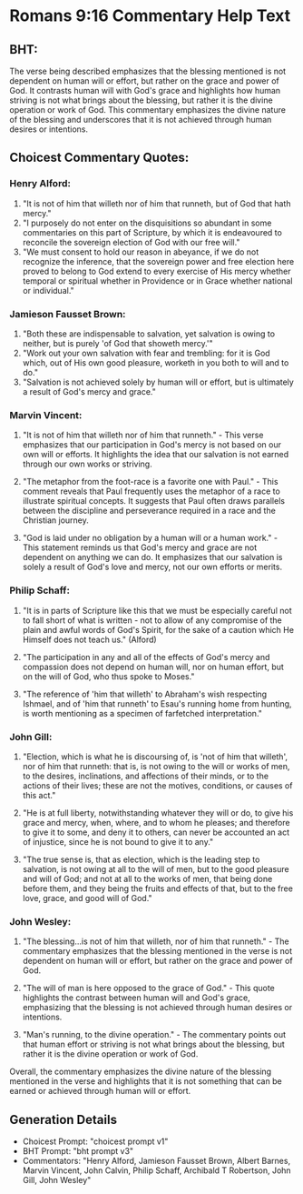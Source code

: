 # Romans 9:16 Commentary Help Text

## BHT:
The verse being described emphasizes that the blessing mentioned is not dependent on human will or effort, but rather on the grace and power of God. It contrasts human will with God's grace and highlights how human striving is not what brings about the blessing, but rather it is the divine operation or work of God. This commentary emphasizes the divine nature of the blessing and underscores that it is not achieved through human desires or intentions.

## Choicest Commentary Quotes:
### Henry Alford:
1. "It is not of him that willeth nor of him that runneth, but of God that hath mercy." 
2. "I purposely do not enter on the disquisitions so abundant in some commentaries on this part of Scripture, by which it is endeavoured to reconcile the sovereign election of God with our free will."
3. "We must consent to hold our reason in abeyance, if we do not recognize the inference, that the sovereign power and free election here proved to belong to God extend to every exercise of His mercy whether temporal or spiritual whether in Providence or in Grace whether national or individual."

### Jamieson Fausset Brown:
1. "Both these are indispensable to salvation, yet salvation is owing to neither, but is purely 'of God that showeth mercy.'"
2. "Work out your own salvation with fear and trembling: for it is God which, out of His own good pleasure, worketh in you both to will and to do."
3. "Salvation is not achieved solely by human will or effort, but is ultimately a result of God's mercy and grace."

### Marvin Vincent:
1. "It is not of him that willeth nor of him that runneth." - This verse emphasizes that our participation in God's mercy is not based on our own will or efforts. It highlights the idea that our salvation is not earned through our own works or striving.

2. "The metaphor from the foot-race is a favorite one with Paul." - This comment reveals that Paul frequently uses the metaphor of a race to illustrate spiritual concepts. It suggests that Paul often draws parallels between the discipline and perseverance required in a race and the Christian journey.

3. "God is laid under no obligation by a human will or a human work." - This statement reminds us that God's mercy and grace are not dependent on anything we can do. It emphasizes that our salvation is solely a result of God's love and mercy, not our own efforts or merits.

### Philip Schaff:
1. "It is in parts of Scripture like this that we must be especially careful not to fall short of what is written - not to allow of any compromise of the plain and awful words of God's Spirit, for the sake of a caution which He Himself does not teach us." (Alford)

2. "The participation in any and all of the effects of God's mercy and compassion does not depend on human will, nor on human effort, but on the will of God, who thus spoke to Moses." 

3. "The reference of 'him that willeth' to Abraham's wish respecting Ishmael, and of 'him that runneth' to Esau's running home from hunting, is worth mentioning as a specimen of farfetched interpretation."

### John Gill:
1. "Election, which is what he is discoursing of, is 'not of him that willeth', nor of him that runneth: that is, is not owing to the will or works of men, to the desires, inclinations, and affections of their minds, or to the actions of their lives; these are not the motives, conditions, or causes of this act." 

2. "He is at full liberty, notwithstanding whatever they will or do, to give his grace and mercy, when, where, and to whom he pleases; and therefore to give it to some, and deny it to others, can never be accounted an act of injustice, since he is not bound to give it to any." 

3. "The true sense is, that as election, which is the leading step to salvation, is not owing at all to the will of men, but to the good pleasure and will of God; and not at all to the works of men, that being done before them, and they being the fruits and effects of that, but to the free love, grace, and good will of God."

### John Wesley:
1. "The blessing...is not of him that willeth, nor of him that runneth." - The commentary emphasizes that the blessing mentioned in the verse is not dependent on human will or effort, but rather on the grace and power of God.

2. "The will of man is here opposed to the grace of God." - This quote highlights the contrast between human will and God's grace, emphasizing that the blessing is not achieved through human desires or intentions.

3. "Man's running, to the divine operation." - The commentary points out that human effort or striving is not what brings about the blessing, but rather it is the divine operation or work of God.

Overall, the commentary emphasizes the divine nature of the blessing mentioned in the verse and highlights that it is not something that can be earned or achieved through human will or effort.


## Generation Details
- Choicest Prompt: "choicest prompt v1"
- BHT Prompt: "bht prompt v3"
- Commentators: "Henry Alford, Jamieson Fausset Brown, Albert Barnes, Marvin Vincent, John Calvin, Philip Schaff, Archibald T Robertson, John Gill, John Wesley"

